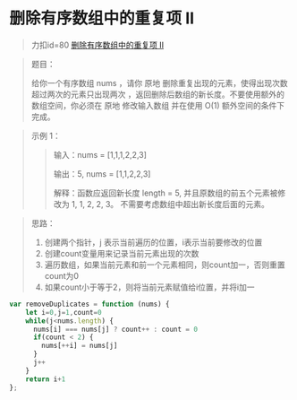 # 删除有序数组中的重复项 II
> 力扣id=80 [删除有序数组中的重复项 II](https://leetcode.cn/problems/remove-duplicates-from-sorted-array-ii/)

> 题目：
>
> 给你一个有序数组 nums ，请你 原地 删除重复出现的元素，使得出现次数超过两次的元素只出现两次 ，返回删除后数组的新长度。不要使用额外的数组空间，你必须在 原地 修改输入数组 并在使用 O(1) 额外空间的条件下完成。

> 示例 1：
>> 输入：nums = [1,1,1,2,2,3]
>>
>> 输出：5, nums = [1,1,2,2,3]
>>
>>解释：函数应返回新长度 length = 5, 并且原数组的前五个元素被修改为 1, 1, 2, 2, 3。 不需要考虑数组中超出新长度后面的元素。


> 思路：
> 1. 创建两个指针，j 表示当前遍历的位置，i表示当前要修改的位置
> 2. 创建count变量用来记录当前元素出现的次数
> 3. 遍历数组，如果当前元素和前一个元素相同，则count加一，否则重置count为0
> 4. 如果count小于等于2，则将当前元素赋值给i位置，并将i加一

```js
var removeDuplicates = function (nums) {
    let i=0,j=1,count=0
    while(j<nums.length) {
      nums[i] === nums[j] ? count++ : count = 0
      if(count < 2) {
        nums[++i] = nums[j]
      }
      j++
    }
    return i+1
};
```
